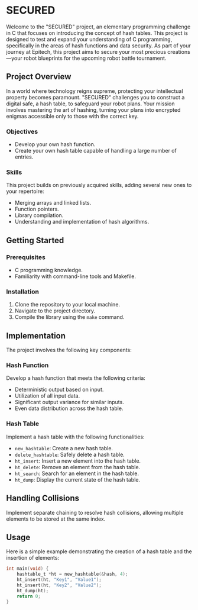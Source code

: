 # SECURED

Welcome to the "SECURED" project, an elementary programming challenge in C that focuses on introducing the concept of hash tables. This project is designed to test and expand your understanding of C programming, specifically in the areas of hash functions and data security. As part of your journey at Epitech, this project aims to secure your most precious creations—your robot blueprints for the upcoming robot battle tournament.

## Project Overview

In a world where technology reigns supreme, protecting your intellectual property becomes paramount. "SECURED" challenges you to construct a digital safe, a hash table, to safeguard your robot plans. Your mission involves mastering the art of hashing, turning your plans into encrypted enigmas accessible only to those with the correct key.

### Objectives

- Develop your own hash function.
- Create your own hash table capable of handling a large number of entries.

### Skills

This project builds on previously acquired skills, adding several new ones to your repertoire:

- Merging arrays and linked lists.
- Function pointers.
- Library compilation.
- Understanding and implementation of hash algorithms.

## Getting Started

### Prerequisites

- C programming knowledge.
- Familiarity with command-line tools and Makefile.

### Installation

1. Clone the repository to your local machine.
2. Navigate to the project directory.
3. Compile the library using the `make` command.

## Implementation

The project involves the following key components:

### Hash Function

Develop a hash function that meets the following criteria:

- Deterministic output based on input.
- Utilization of all input data.
- Significant output variance for similar inputs.
- Even data distribution across the hash table.

### Hash Table

Implement a hash table with the following functionalities:

- `new_hashtable`: Create a new hash table.
- `delete_hashtable`: Safely delete a hash table.
- `ht_insert`: Insert a new element into the hash table.
- `ht_delete`: Remove an element from the hash table.
- `ht_search`: Search for an element in the hash table.
- `ht_dump`: Display the current state of the hash table.

## Handling Collisions

Implement separate chaining to resolve hash collisions, allowing multiple elements to be stored at the same index.

## Usage

Here is a simple example demonstrating the creation of a hash table and the insertion of elements:

```c
int main(void) {
    hashtable_t *ht = new_hashtable(&hash, 4);
    ht_insert(ht, "Key1", "Value1");
    ht_insert(ht, "Key2", "Value2");
    ht_dump(ht);
    return 0;
}
```



